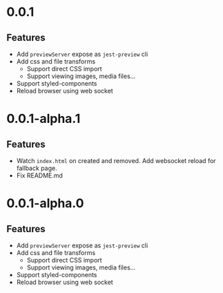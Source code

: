 # 0.0.1

## Features

- Add `previewServer` expose as `jest-preview` cli
- Add css and file transforms
  - Support direct CSS import
  - Support viewing images, media files...
- Support styled-components
- Reload browser using web socket

# 0.0.1-alpha.1

## Features

- Watch `index.html` on created and removed. Add websocket reload for fallback page.
- Fix README.md

# 0.0.1-alpha.0

## Features

- Add `previewServer` expose as `jest-preview` cli
- Add css and file transforms
  - Support direct CSS import
  - Support viewing images, media files...
- Support styled-components
- Reload browser using web socket
